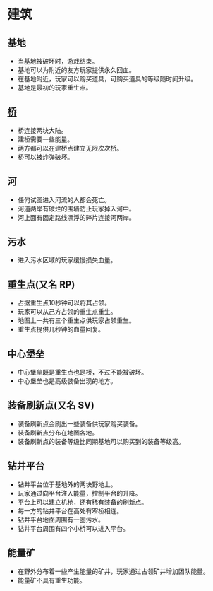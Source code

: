 # 建筑
## 基地
- 当基地被破坏时，游戏结束。
- 基地可以为附近的友方玩家提供永久回血。
- 在基地附近，玩家可以购买道具，可购买道具的等级随时间升级。
- 基地是最初的玩家重生点。

## [桥](https://github.com/306b/Tac/blob/master/GameDesignDocument/Buildings/桥.md)
- 桥连接两块大陆。
- 建桥需要一些能量。
- 两方都可以在建桥点建立无限次次桥。
- 桥可以被炸弹破坏。

## 河
- 任何试图进入河流的人都会死亡。
- 河道两岸有破烂的围墙防止玩家掉入河中。
- 河上面有固定路线漂浮的碎片连接河两岸。

## 污水
- 进入污水区域的玩家缓慢损失血量。

## 重生点(又名 RP)
- 占据重生点10秒钟可以将其占领。
- 玩家可以从己方占领的重生点重生。
- 地图上一共有三个重生点供玩家占领重生。
- 重生点提供几秒钟的血量回复。

## 中心堡垒
- 中心堡垒既是重生点也是桥，不过不能被破坏。
- 中心堡垒也是高级装备出现的地方。

## 装备刷新点(又名 SV)
- 装备刷新点会刷出一些装备供玩家购买装备。
- 装备刷新点分布在地图各地。
- 装备刷新点的装备等级比同期基地可以购买到的装备等级高。

## 钻井平台
- 钻井平台位于基地外的两块野地上。
- 玩家通过向平台注入能量，控制平台的升降。
- 平台上可以建立机枪，还有稀有装备的刷新点。
- 每一方的钻井平台在高处有窄桥相连。
- 钻井平台地面周围有一圈污水。
- 钻井平台周围有四个小桥可以进入平台。

## 能量矿
- 在野外分布着一些产生能量的矿井，玩家通过占领矿井增加团队能量。
- 能量矿不具有重生功能。